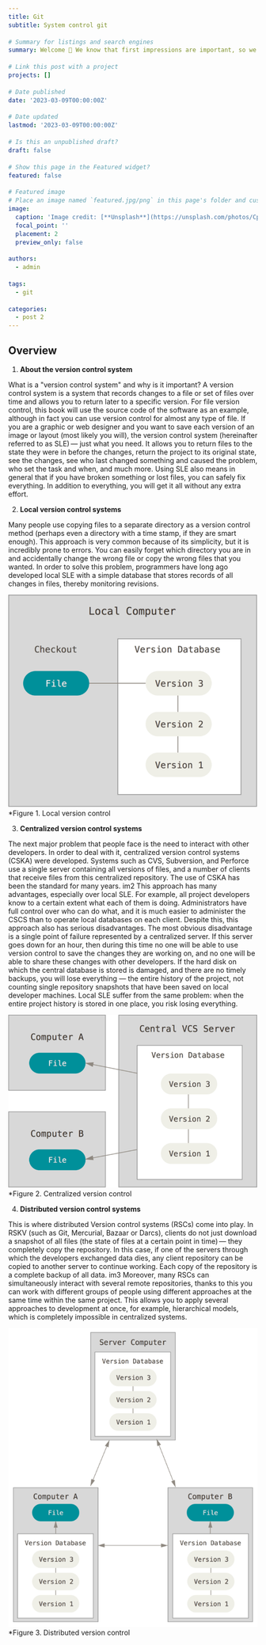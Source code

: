 ```yaml
---
title: Git 
subtitle: System control git

# Summary for listings and search engines
summary: Welcome 👋 We know that first impressions are important, so we've populated your new site with some initial content to help you get familiar with everything in no time.

# Link this post with a project
projects: []

# Date published
date: '2023-03-09T00:00:00Z'

# Date updated
lastmod: '2023-03-09T00:00:00Z'

# Is this an unpublished draft?
draft: false

# Show this page in the Featured widget?
featured: false

# Featured image
# Place an image named `featured.jpg/png` in this page's folder and customize its options here.
image:
  caption: 'Image credit: [**Unsplash**](https://unsplash.com/photos/CpkOjOcXdUY)'
  focal_point: ''
  placement: 2
  preview_only: false

authors:
  - admin

tags:
  - git

categories:
  - post 2
---
```




## Overview

1. **About the version control system**

What is a "version control system" and why is it important? A version control system is a system that records changes to a file or set of files over time and allows you to return later to a specific version. For file version control, this book will use the source code of the software as an example, although in fact you can use version control for almost any type of file.
If you are a graphic or web designer and you want to save each version of an image or layout (most likely you will), the version control system (hereinafter referred to as SLE) — just what you need. It allows you to return files to the state they were in before the changes, return the project to its original state, see the changes, see who last changed something and caused the problem, who set the task and when, and much more. Using SLE also means in general that if you have broken something or lost files, you can safely fix everything. In addition to everything, you will get it all without any extra effort.

2. **Local version control systems**

Many people use copying files to a separate directory as a version control method (perhaps even a directory with a time stamp, if they are smart enough). This approach is very common because of its simplicity, but it is incredibly prone to errors. You can easily forget which directory you are in and accidentally change the wrong file or copy the wrong files that you wanted.
In order to solve this problem, programmers have long ago developed local SLE with a simple database that stores records of all changes in files, thereby monitoring revisions.

![local](local.png)
*Figure 1. Local version control


3. **Centralized version control systems**

The next major problem that people face is the need to interact with other developers. In order to deal with it, centralized version control systems (CSKA) were developed. Systems such as CVS, Subversion, and Perforce use a single server containing all versions of files, and a number of clients that receive files from this centralized repository. The use of CSKA has been the standard for many years.
im2
This approach has many advantages, especially over local SLE. For example, all project developers know to a certain extent what each of them is doing. Administrators have full control over who can do what, and it is much easier to administer the CSCS than to operate local databases on each client.
Despite this, this approach also has serious disadvantages. The most obvious disadvantage is a single point of failure represented by a centralized server. If this server goes down for an hour, then during this time no one will be able to use version control to save the changes they are working on, and no one will be able to share these changes with other developers. If the hard disk on which the central database is stored is damaged, and there are no timely backups, you will lose everything — the entire history of the project, not counting single repository snapshots that have been saved on local developer machines. Local SLE suffer from the same problem: when the entire project history is stored in one place, you risk losing everything.

![Distributed version control](centralized.png)
*Figure 2. Centralized version control

4. **Distributed version control systems**

This is where distributed Version control systems (RSCs) come into play. In RSKV (such as Git, Mercurial, Bazaar or Darcs), clients do not just download a snapshot of all files (the state of files at a certain point in time) — they completely copy the repository. In this case, if one of the servers through which the developers exchanged data dies, any client repository can be copied to another server to continue working. Each copy of the repository is a complete backup of all data.
im3
Moreover, many RSCs can simultaneously interact with several remote repositories, thanks to this you can work with different groups of people using different approaches at the same time within the same project. This allows you to apply several approaches to development at once, for example, hierarchical models, which is completely impossible in centralized systems.

![Centralized version control](distributed.png)
*Figure 3. Distributed version control
